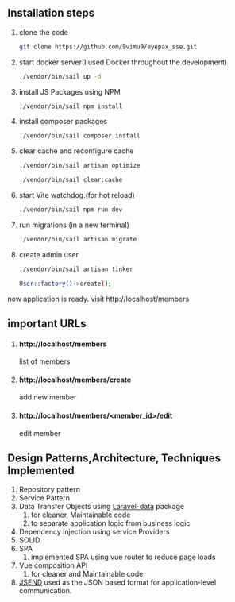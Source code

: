 ## Installation steps

1. clone the code
    ```bash
    git clone https://github.com/9vimu9/eyepax_sse.git
    ```
2. start docker server(I used Docker throughout the development)
    ```bash
    ./vendor/bin/sail up -d
    ```
3. install JS Packages using NPM
    ```bash
    ./vendor/bin/sail npm install
    ```
4. install composer packages
    ```bash
    ./vendor/bin/sail composer install
    ```
   
5. clear cache and reconfigure cache
   ```bash
   ./vendor/bin/sail artisan optimize
    ```
   ```bash
   ./vendor/bin/sail clear:cache
    ```
6. start Vite watchdog.(for hot reload)
   ```bash
   ./vendor/bin/sail npm run dev
    ```
7. run migrations (in a new terminal)
   ```bash
   ./vendor/bin/sail artisan migrate
    ```

8. create admin user
   ```bash
   ./vendor/bin/sail artisan tinker
    ```
   ```bash
   User::factory()->create();
    ```

now application is ready. visit http://localhost/members

## important URLs

1. #### http://localhost/members
   list of members

2. #### http://localhost/members/create
   add new member

3. #### http://localhost/members/<member_id>/edit
   edit member


## Design Patterns,Architecture, Techniques Implemented
1. Repository pattern
2. Service Pattern
3. Data Transfer Objects using [Laravel-data](https://spatie.be/docs/laravel-data/v2/introduction) package
    1. for cleaner, Maintainable code
    2. to separate application logic from business logic
4. Dependency injection using service Providers
5. SOLID
6. SPA
    1. implemented SPA using vue router to reduce page loads
7. Vue composition API
    1. for cleaner and Maintainable code
8. [JSEND](https://github.com/omniti-labs/jsend) used as the JSON based format for application-level communication. 
